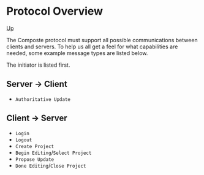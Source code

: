 # Protocol Overview

[Up](../index.md)

The Composte protocol must support all possible communications between clients
and servers. To help us all get a feel for what capabilities are needed, some
example message types are listed below.

The initiator is listed first.

## Server -> Client

* `Authoritative Update`

## Client -> Server

* `Login`
* `Logout`
* `Create Project`
* `Begin Editing`/`Select Project`
* `Propose Update`
* `Done Editing`/`Close Project`

